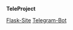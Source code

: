 **TeleProject**

[Flask-Site]([http://rukeba.com/](http://l14key.pythonanywhere.com/))
[Telegram-Bot]([http://rukeba.com/](https://t.me/future_forest_twicef_bot))
